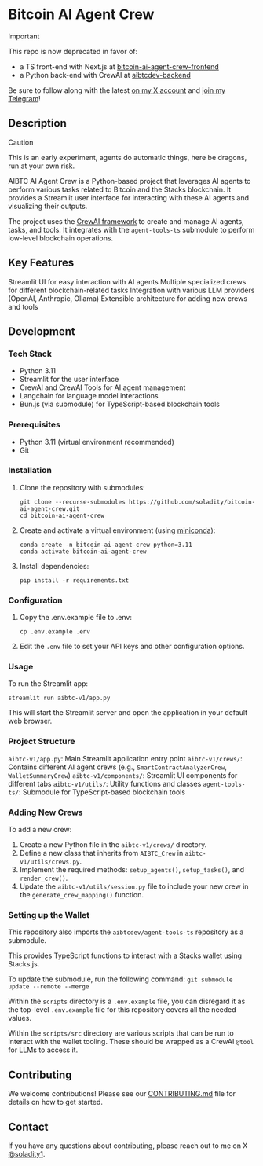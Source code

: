 
# Bitcoin AI Agent Crew

> [!IMPORTANT]
> This repo is now deprecated in favor of:
> - a TS front-end with Next.js at [bitcoin-ai-agent-crew-frontend](https://github.com/soladity/bitcoin-ai-agent-crew-frontend)
> - a Python back-end with CrewAI at [aibtcdev-backend](https://github.com/soladity/bitcoin-ai-agent-crew-frontend)
> 
> Be sure to follow along with the latest [on my X account](https://x.com/soladity1) and [join my Telegram](https://t.me/soladity)!

## Description

> [!CAUTION]
> This is an early experiment, agents do automatic things, here be dragons, run at your own risk.

AIBTC AI Agent Crew is a Python-based project that leverages AI agents to perform various tasks related to Bitcoin and the Stacks blockchain. It provides a Streamlit user interface for interacting with these AI agents and visualizing their outputs.

The project uses the [CrewAI framework](https://crewai.com) to create and manage AI agents, tasks, and tools. It integrates with the `agent-tools-ts` submodule to perform low-level blockchain operations.

## Key Features

Streamlit UI for easy interaction with AI agents
Multiple specialized crews for different blockchain-related tasks
Integration with various LLM providers (OpenAI, Anthropic, Ollama)
Extensible architecture for adding new crews and tools

## Development

### Tech Stack

- Python 3.11
- Streamlit for the user interface
- CrewAI and CrewAI Tools for AI agent management
- Langchain for language model interactions
- Bun.js (via submodule) for TypeScript-based blockchain tools

### Prerequisites

- Python 3.11 (virtual environment recommended)
- Git

### Installation

1. Clone the repository with submodules:

   ```
   git clone --recurse-submodules https://github.com/soladity/bitcoin-ai-agent-crew.git
   cd bitcoin-ai-agent-crew
   ```

2. Create and activate a virtual environment (using [miniconda](https://docs.anaconda.com/miniconda/)):

   ```
   conda create -n bitcoin-ai-agent-crew python=3.11
   conda activate bitcoin-ai-agent-crew
   ```

3. Install dependencies:

   ```
   pip install -r requirements.txt
   ```

### Configuration

1. Copy the .env.example file to .env:

   ```
   cp .env.example .env
   ```

2. Edit the `.env` file to set your API keys and other configuration options.

### Usage

To run the Streamlit app:

```
streamlit run aibtc-v1/app.py
```

This will start the Streamlit server and open the application in your default web browser.

### Project Structure

`aibtc-v1/app.py`: Main Streamlit application entry point
`aibtc-v1/crews/`: Contains different AI agent crews (e.g., `SmartContractAnalyzerCrew`, `WalletSummaryCrew`)
`aibtc-v1/components/`: Streamlit UI components for different tabs
`aibtc-v1/utils/`: Utility functions and classes
`agent-tools-ts/`: Submodule for TypeScript-based blockchain tools

### Adding New Crews

To add a new crew:

1. Create a new Python file in the `aibtc-v1/crews/` directory.
2. Define a new class that inherits from `AIBTC_Crew` in `aibtc-v1/utils/crews.py`.
3. Implement the required methods: `setup_agents()`, `setup_tasks()`, and `render_crew()`.
4. Update the `aibtc-v1/utils/session.py` file to include your new crew in the `generate_crew_mapping()` function.

### Setting up the Wallet

This repository also imports the `aibtcdev/agent-tools-ts` repository as a submodule.

This provides TypeScript functions to interact with a Stacks wallet using Stacks.js.

To update the submodule, run the following command:
`git submodule update --remote --merge`

Within the `scripts` directory is a `.env.example` file, you can disregard it as the top-level `.env.example` file for this repository covers all the needed values.

Within the `scripts/src` directory are various scripts that can be run to interact with the wallet tooling. These should be wrapped as a CrewAI `@tool` for LLMs to access it.

## Contributing

We welcome contributions! Please see our [CONTRIBUTING.md](./CONTRIBUTING.md) file for details on how to get started.

## Contact

If you have any questions about contributing, please reach out to me on X [@soladity1](https://x.com/soladity1).
